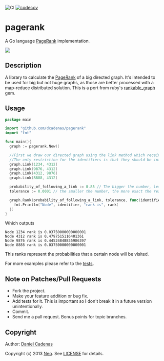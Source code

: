![CI](https://github.com/dcadenas/pagerank/actions/workflows/go.yml/badge.svg)
[![codecov](https://codecov.io/gh/dcadenas/pagerank/graph/badge.svg?token=2N3B1RMAAP)](https://codecov.io/gh/dcadenas/pagerank)

pagerank
========

A Go language [PageRank](http://en.wikipedia.org/wiki/PageRank) implementation.

[![](http://upload.wikimedia.org/wikipedia/commons/thumb/f/fb/PageRanks-Example.svg/596px-PageRanks-Example.svg.png)](http://en.wikipedia.org/wiki/PageRank)

Description
-----------
A library to calculate the [PageRank](http://en.wikipedia.org/wiki/PageRank) of a big directed graph. It's intended to be used for big but not huge graphs, as those are better processed with a map-reduce distributed solution.
This is a port from ruby's [rankable_graph](http://github.com/dcadenas/rankable_graph) gem.

Usage
-----

```go
package main

import "github.com/dcadenas/pagerank"
import "fmt"

func main(){
  graph := pagerank.New()

  //First we draw our directed graph using the link method which receives as parameters two identifiers.   
  //The only restriction for the identifiers is that they should be integers.
  graph.Link(1234, 4312)
  graph.Link(9876, 4312)
  graph.Link(4312, 9876)
  graph.Link(8888, 4312)

  probability_of_following_a_link := 0.85 // The bigger the number, less probability we have to teleport to some random link
  tolerance := 0.0001 // the smaller the number, the more exact the result will be but more CPU cycles will be needed

  graph.Rank(probability_of_following_a_link, tolerance, func(identifier int, rank float64) {
    fmt.Println("Node", identifier, "rank is", rank)
  })
}
```

Which outputs

    Node 1234 rank is 0.03750000000000001
    Node 4312 rank is 0.4797515116401361
    Node 9876 rank is 0.44524848835986397
    Node 8888 rank is 0.03750000000000001

This ranks represent the probabilities that a certain node will be visited.

For more examples please refer to the [tests](https://github.com/dcadenas/pagerank/blob/master/pagerank_test.go).

Note on Patches/Pull Requests
-----------------------------

* Fork the project.
* Make your feature addition or bug fix.
* Add tests for it. This is important so I don't break it in a
  future version unintentionally.
* Commit.
* Send me a pull request. Bonus points for topic branches.

Copyright
---------

Author: [Daniel Cadenas](http://danielcadenas.com)

Copyright (c) 2013 [Neo](http://neo.com). See [LICENSE](https://github.com/dcadenas/pagerank/blob/master/LICENSE) for details.
